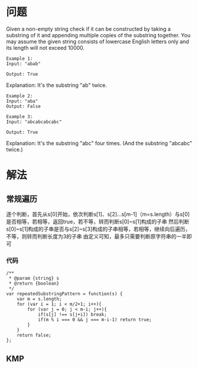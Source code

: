 # 问题
Given a non-empty string check if it can be constructed by taking a substring of it and appending multiple copies of the substring together. You may assume the given string consists of lowercase English letters only and its length will not exceed 10000.
```
Example 1:
Input: "abab"

Output: True
```
Explanation: It's the substring "ab" twice.
```
Example 2:
Input: "aba"
Output: False
```
```
Example 3:
Input: "abcabcabcabc"

Output: True
```
Explanation: It's the substring "abc" four times. (And the substring "abcabc" twice.)

# 解法

## 常规遍历
逐个判断，首先从s[0]开始，依次判断s[1]、s[2]...s[m-1]（m=s.length）与s[0]是否相等，若相等，返回true，若不等，转而判断s[0]~s[1]构成的子串
然后判断s[0]~s[1]构成的子串是否与s[2]~s[3]构成的子串相等，若相等，继续向后遍历，不等，则转而判断长度为3的子串
由定义可知，最多只需要判断原字符串的一半即可

### 代码
```
/**
 * @param {string} s
 * @return {boolean}
 */
var repeatedSubstringPattern = function(s) {
    var m = s.length;
    for (var i = 1; i < m/2+1; i++){
        for (var j = 0; j < m-i; j++){
            if(s[j] !== s[j+i]) break;
            if(m % i === 0 && j === m-i-1) return true;
        }
    }
    return false;
};
```

## KMP
